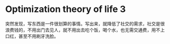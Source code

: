 # Optimization theory of life 3

突然发现，写东西是一件很划算的事情。写出来，就降低了社交的需求，社交是很浪费钱的，不用出门去见人，就不用出去吃个饭，喝个水，也无需交通费，用不上口红，甚至不用刷牙洗脸。